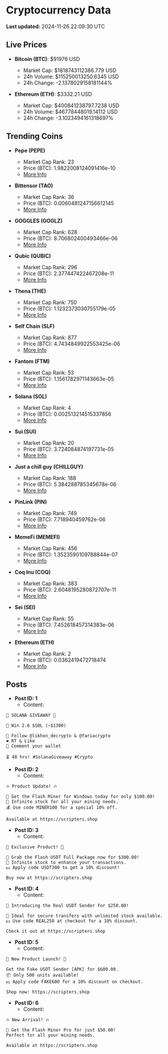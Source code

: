 # Cryptocurrency Data

**Last updated:** 2024-11-26 22:09:30 UTC

## Live Prices
- **Bitcoin (BTC)**: $91976 USD
  - Market Cap: $1818743112386.779 USD
  - 24h Volume: $115250013250.6345 USD
  - 24h Change: -2.1378029158181144%

- **Ethereum (ETH)**: $3332.21 USD
  - Market Cap: $400841238797.7238 USD
  - 24h Volume: $46778448019.14112 USD
  - 24h Change: -3.1023494161318697%

## Trending Coins
- **Pepe (PEPE)**
  - Market Cap Rank: 23
  - Price (BTC): 1.9822008124091416e-10
  - [More Info](https://www.coingecko.com/en/coins/pepe)

- **Bittensor (TAO)**
  - Market Cap Rank: 36
  - Price (BTC): 0.0060481247156612145
  - [More Info](https://www.coingecko.com/en/coins/bittensor)

- **GOGGLES (GOGLZ)**
  - Market Cap Rank: 628
  - Price (BTC): 8.706802400493466e-06
  - [More Info](https://www.coingecko.com/en/coins/goggles)

- **Qubic (QUBIC)**
  - Market Cap Rank: 296
  - Price (BTC): 2.377447422467208e-11
  - [More Info](https://www.coingecko.com/en/coins/qubic)

- **Thena (THE)**
  - Market Cap Rank: 750
  - Price (BTC): 1.1232373030755179e-05
  - [More Info](https://www.coingecko.com/en/coins/thena)

- **Self Chain (SLF)**
  - Market Cap Rank: 877
  - Price (BTC): 4.7434849922553425e-06
  - [More Info](https://www.coingecko.com/en/coins/self-chain)

- **Fantom (FTM)**
  - Market Cap Rank: 53
  - Price (BTC): 1.1561782971143663e-05
  - [More Info](https://www.coingecko.com/en/coins/fantom)

- **Solana (SOL)**
  - Market Cap Rank: 4
  - Price (BTC): 0.002513214515337856
  - [More Info](https://www.coingecko.com/en/coins/solana)

- **Sui (SUI)**
  - Market Cap Rank: 20
  - Price (BTC): 3.724084874197731e-05
  - [More Info](https://www.coingecko.com/en/coins/sui)

- **Just a chill guy (CHILLGUY)**
  - Market Cap Rank: 188
  - Price (BTC): 5.384288785345678e-06
  - [More Info](https://www.coingecko.com/en/coins/just-a-chill-guy)

- **PinLink (PIN)**
  - Market Cap Rank: 749
  - Price (BTC): 7.718940459762e-06
  - [More Info](https://www.coingecko.com/en/coins/pinlink)

- **MemeFi (MEMEFI)**
  - Market Cap Rank: 456
  - Price (BTC): 1.3523590109788844e-07
  - [More Info](https://www.coingecko.com/en/coins/memefi)

- **Coq Inu (COQ)**
  - Market Cap Rank: 383
  - Price (BTC): 2.6048195280872707e-11
  - [More Info](https://www.coingecko.com/en/coins/coq-inu)

- **Sei (SEI)**
  - Market Cap Rank: 55
  - Price (BTC): 7.452618457314383e-06
  - [More Info](https://www.coingecko.com/en/coins/sei)

- **Ethereum (ETH)**
  - Market Cap Rank: 2
  - Price (BTC): 0.0362419472718474
  - [More Info](https://www.coingecko.com/en/coins/ethereum)

## Posts
- **Post ID: 1**
  - Content:
```
🚀 SOLANA GIVEAWAY 🚀

🎁 Win 2.6 $SOL (~$1300)

🤝 Follow @likhon_decrypto & @fariacrypto
❤️ RT & Like
💬 Comment your wallet

⏳ 48 hrs! #SolanaGiveaway #Crypto
```

- **Post ID: 2**
  - Content:
```
🔥 Product Update! 🔥

🚀 Get the Flash Miner for Windows today for only $100.00!
🔋 Infinite stock for all your mining needs.
💰 Use code MINER100 for a special 10% off.

Available at https://scripters.shop
```

- **Post ID: 3**
  - Content:
```
🎁 Exclusive Product! 🎁

💸 Grab the Flash USDT Full Package now for $300.00!
🎉 Infinite stock to enhance your transactions.
💵 Apply code USDT300 to get a 10% discount!

Buy now at https://scripters.shop
```

- **Post ID: 4**
  - Content:
```
💎 Introducing the Real USDT Sender for $250.00!

💼 Ideal for secure transfers with unlimited stock available.
💵 Use code REAL250 at checkout for a 10% discount.

Check it out at https://scripters.shop
```

- **Post ID: 5**
  - Content:
```
🚀 New Product Launch! 🚀

Get the Fake USDT Sender [APK] for $600.00.
📦 Only 500 units available!
💵 Apply code FAKE600 for a 10% discount on checkout.

Shop now: https://scripters.shop
```

- **Post ID: 6**
  - Content:
```
🔥 New Arrival! 🔥

💸 Get the Flash Miner Pro for just $50.00!
Perfect for all your mining needs.

Available at https://scripters.shop
```


